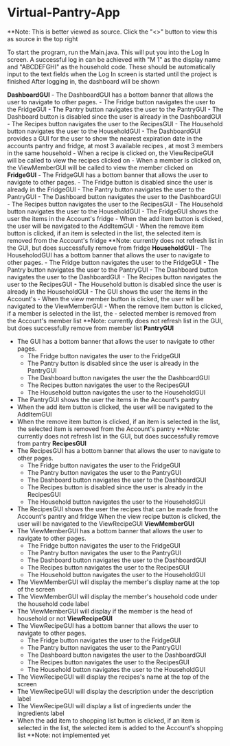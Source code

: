 # Virtual-Pantry-App
**Note: This is better viewed as source. Click the "<>" button to view this as source in the top right 

To start the program, run the Main.java. 
This will put you into the Log In screen.
A successful log in can be achieved with "M 1" as the display name
  and "ABCDEFGHI" as the household code. 
These should be automatically input to the text fields when the 
  Log In screen is started until the project is finished
 After logging in, the dashboard will be shown
 
 **DashboardGUI**
    - The DashboardGUI has a bottom banner that allows the user to navigate to other pages.
      - The Fridge button navigates the user to the FridgeGUI
      - The Pantry button navigates the user to the PantryGUI
      -  The Dashboard button is disabled since the user is already in the DashboardGUI
      -  The Recipes button navigates the user to the RecipesGUI
      -  The Household button navigates the user to the HouseholdGUI
    - The DashboardGUI provides a GUI for the user to show the nearest expiration date in the accounts pantry and fridge, at most 3 available recipes , at most 3 members in the same household 
    - When a recipe is clicked on, the ViewRecipeGUI will be called to view the recipes clicked on
    - When a member is clicked on, the ViewMemberGUI will be called to view the member clicked on
**FridgeGUI**
    - The FridgeGUI has a bottom banner that allows the user to navigate to other pages.
        - The Fridge button is disabled since the user is already in the FridgeGUI
        - The Pantry button navigates the user to the PantryGUI
        - The Dashboard button navigates the user to the DashboardGUI
        - The Recipes button navigates the user to the RecipesGUI
        - The Household button navigates the user to the HouseholdGUI
    - The FridgeGUI shows the user the items in the Account's fridge
    - When the add item button is clicked, the user will be navigated to the AddItemGUI
    - When the remove item button is clicked, if an item is selected in the list, the
        selected item is removed from the Account's fridge
        **Note: currently does not refresh list in the GUI, but does successfully
            remove from fridge
**HouseholdGUI**
    - The HouseholodGUI has a bottom banner that allows the user to navigate to other pages.
      - The Fridge button navigates the user to the FridgeGUI
      - The Pantry button navigates the user to the PantryGUI
      - The Dashboard button navigates the user to the DashboardGUI
      - The Recipes button navigates the user to the RecipesGUI
      - The Household button is disabled since the user is already in the HouseholdGUI
    - The GUI shows the user the items in the Account's 
    - When the view member button is clicked, the user will be navigated to the ViewMemberGUI
    - When the remove item button is clicked, if a member is selected in the list, the
      - selected member is removed from the Account's member list
        **Note: currently does not refresh list in the GUI, but does successfully
            remove from member list
**PantryGUI**
   - The GUI has a bottom banner that allows the user to navigate to other pages.
     - The Fridge button navigates the user to the FridgeGUI
     - The Pantry button is disabled since the user is already in the PantryGUI
     - The Dashboard button navigates the user the the DashboardGUI
     - The Recipes button navigates the user to the RecipesGUI
     - The Household button navigates the user to the HouseholdGUI
   - The PantryGUI shows the user the items in the Account's pantry
   - When the add item button is clicked, the user will be navigated to the AddItemGUI
   - When the remove item button is clicked, if an item is selected in the list, the
        selected item is removed from the Account's pantry
        **Note: currently does not refresh list in the GUI, but does successfully
            remove from pantry
**RecipesGUI**
   - The RecipesGUI has a bottom banner that allows the user to navigate to other pages.
     - The Fridge button navigates the user to the FridgeGUI
     - The Pantry button navigates the user to the PantryGUI
     - The Dashboard button navigates the user to the DashboardGUI
     - The Recipes button is disabled since the user is already in the RecipesGUI
     - The Household button navigates the user to the HouseholdGUI
   - The RecipesGUI shows the user the recipes that can be made from the Account's
        pantry and fridge 
    When the view recipe button is clicked, the user will be navigated to the ViewRecipeGUI
**ViewMemberGUI**
   - The ViewMemberGUI has a bottom banner that allows the user to navigate to other pages.
     - The Fridge button navigates the user to the FridgeGUI
     - The Pantry button navigates the user to the PantryGUI
     - The Dashboard button navigates the user to the DashboardGUI
     - The Recipes button navigates the user to the RecipesGUI
     - The Household button navigates the user to the HouseholdGUI
   - The ViewMemberGUI will display the member's display name at the top of the screen
   - The ViewMemberGUI will display the member's household code under the household code label
   - The ViewMemberGUI will display if the member is the head of household or not
**ViewRecipeGUI**
   - The ViewRecipeGUI has a bottom banner that allows the user to navigate to other pages.
     - The Fridge button navigates the user to the FridgeGUI
     - The Pantry button navigates the user to the PantryGUI
     - The Dashboard button navigates the user to the DashboardGUI
     - The Recipes button navigates the user to the RecipesGUI
     - The Household button navigates the user to the HouseholdGUI
   - The ViewRecipeGUI will display the recipes's name at the top of the screen
   - The ViewRecipeGUI will display the description under the description label
   - The ViewRecipeGUI will display a list of ingredients under the ingredients label
   - When the add item to shopping list button is clicked, if an item is selected in the 
        list, the selected item is added to the Account's shopping list
        **Note: not implemented yet 
